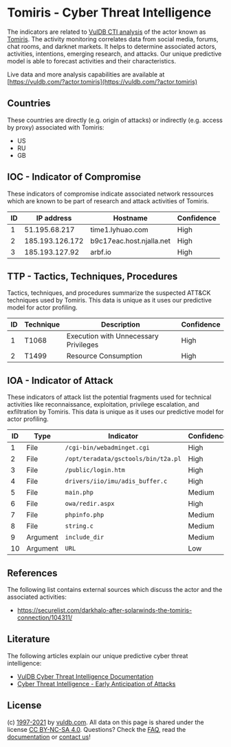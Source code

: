 # Tomiris - Cyber Threat Intelligence

The indicators are related to [VulDB CTI analysis](https://vuldb.com/?doc.cti) of the actor known as [Tomiris](https://vuldb.com/?actor.tomiris). The activity monitoring correlates data from social media, forums, chat rooms, and darknet markets. It helps to determine associated actors, activities, intentions, emerging research, and attacks. Our unique predictive model is able to forecast activities and their characteristics.

Live data and more analysis capabilities are available at [https://vuldb.com/?actor.tomiris](https://vuldb.com/?actor.tomiris)

## Countries

These countries are directly (e.g. origin of attacks) or indirectly (e.g. access by proxy) associated with Tomiris:

* US
* RU
* GB

## IOC - Indicator of Compromise

These indicators of compromise indicate associated network ressources which are known to be part of research and attack activities of Tomiris.

ID | IP address | Hostname | Confidence
-- | ---------- | -------- | ----------
1 | 51.195.68.217 | time1.lyhuao.com | High
2 | 185.193.126.172 | b9c17eac.host.njalla.net | High
3 | 185.193.127.92 | arbf.io | High

## TTP - Tactics, Techniques, Procedures

Tactics, techniques, and procedures summarize the suspected ATT&CK techniques used by Tomiris. This data is unique as it uses our predictive model for actor profiling.

ID | Technique | Description | Confidence
-- | --------- | ----------- | ----------
1 | T1068 | Execution with Unnecessary Privileges | High
2 | T1499 | Resource Consumption | High

## IOA - Indicator of Attack

These indicators of attack list the potential fragments used for technical activities like reconnaissance, exploitation, privilege escalation, and exfiltration by Tomiris. This data is unique as it uses our predictive model for actor profiling.

ID | Type | Indicator | Confidence
-- | ---- | --------- | ----------
1 | File | `/cgi-bin/webadminget.cgi` | High
2 | File | `/opt/teradata/gsctools/bin/t2a.pl` | High
3 | File | `/public/login.htm` | High
4 | File | `drivers/iio/imu/adis_buffer.c` | High
5 | File | `main.php` | Medium
6 | File | `owa/redir.aspx` | High
7 | File | `phpinfo.php` | Medium
8 | File | `string.c` | Medium
9 | Argument | `include_dir` | Medium
10 | Argument | `URL` | Low

## References

The following list contains external sources which discuss the actor and the associated activities:

* https://securelist.com/darkhalo-after-solarwinds-the-tomiris-connection/104311/

## Literature

The following articles explain our unique predictive cyber threat intelligence:

* [VulDB Cyber Threat Intelligence Documentation](https://vuldb.com/?doc.cti)
* [Cyber Threat Intelligence - Early Anticipation of Attacks](https://www.scip.ch/en/?labs.20201022)

## License

(c) [1997-2021](https://vuldb.com/?doc.changelog) by [vuldb.com](https://vuldb.com/?doc.about). All data on this page is shared under the license [CC BY-NC-SA 4.0](https://creativecommons.org/licenses/by-nc-sa/4.0/). Questions? Check the [FAQ](https://vuldb.com/?doc.faq), read the [documentation](https://vuldb.com/?doc) or [contact us](https://vuldb.com/?contact)!

